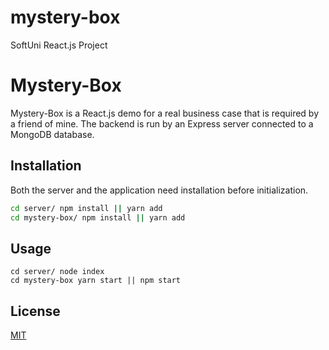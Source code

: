 # mystery-box
SoftUni React.js Project

# Mystery-Box

Mystery-Box is a React.js demo for a real business case that is required by a friend of mine. 
The backend is run by an Express server connected to a MongoDB database.

## Installation

Both the server and the application need installation before initialization.

```bash
cd server/ npm install || yarn add
cd mystery-box/ npm install || yarn add
```

## Usage

```
cd server/ node index
cd mystery-box yarn start || npm start
```

## License
[MIT](https://choosealicense.com/licenses/mit/)